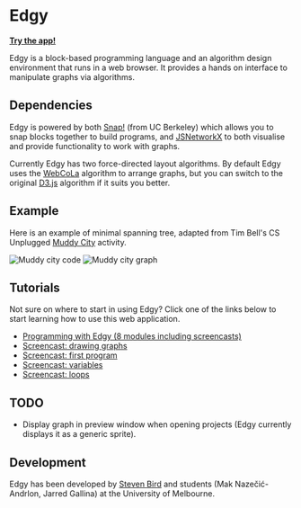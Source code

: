 # Edgy

**[Try the app!](https://snapapps.github.io/edgy/app/edgy.html)**

Edgy is a block-based programming language and an algorithm design environment that runs in a web browser. It provides a hands on interface to manipulate graphs via algorithms.

## Dependencies
Edgy is powered by both [Snap!](http://snap.berkeley.edu/) (from UC Berkeley)  which allows you to snap blocks together to build programs, and [JSNetworkX](http://felix-kling.de/JSNetworkX/) to both visualise and provide functionality to work with graphs.

Currently Edgy has two force-directed layout algorithms. By default Edgy uses the [WebCoLa](http://marvl.infotech.monash.edu/webcola/examples/unconstrainedsmallworld.html) algorithm to arrange graphs, but you can switch to the original [D3.js](http://bl.ocks.org/mbostock/4062045) algorithm if it suits you better.

## Example
Here is an example of minimal spanning tree, adapted from Tim Bell's CS Unplugged [Muddy City](http://csunplugged.org/sites/default/files/activity_pdfs_old/unplugged-09-minimal_spanning_trees-original.pdf) activity.

![Muddy city code](https://snapapps.github.io/images/muddycitycode3.png)
![Muddy city graph](https://snapapps.github.io/images/muddycity3.png)

## Tutorials
Not sure on where to start in using Edgy? Click one of the links below to start learning how to use this web application.
* [Programming with Edgy (8 modules including screencasts)](https://www.alexandriarepository.org/syllabus/programming-with-edgy/)
* [Screencast: drawing graphs](http://goo.gl/YV7Jko)
* [Screencast: first program](http://goo.gl/7ElphI)
* [Screencast: variables](http://goo.gl/MbI4A1)
* [Screencast: loops](http://goo.gl/pCGdc3)

## TODO
* Display graph in preview window when opening projects (Edgy currently displays it as a generic sprite).

## Development

Edgy has been developed by [Steven Bird](http://stevenbird.net/) and students (Mak Nazečić-Andrlon, Jarred Gallina) at the University of Melbourne.

